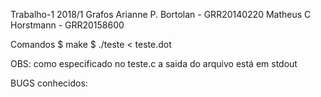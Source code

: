 Trabalho-1 2018/1 Grafos
Arianne P. Bortolan - GRR20140220
Matheus C Horstmann - GRR20158600

Comandos
$ make
$ ./teste < teste.dot

OBS: como especificado no teste.c a saida do arquivo está em stdout

BUGS conhecidos:

